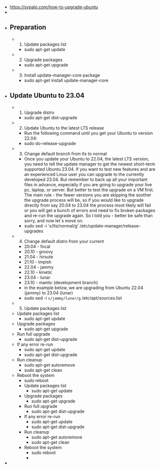 - https://sypalo.com/how-to-upgrade-ubuntu
-
- ## Preparation
	- 1.  Update packages list
		- sudo apt-get update
	- 2.  Upgrade packages
		- sudo apt-get upgrade
	- 3.  Install update-manager-core package
		- sudo apt-get install update-manager-core
- ## Update Ubuntu to 23.04
	- 1.  Upgrade distro
		- sudo apt-get dist-upgrade
	- 2.  Update Ubuntu to the latest LTS release
		- Run the following command until you get your Ubuntu to version 22.04:
		- sudo do-release-upgrade
	- 3.  Change default branch from lts to normal
		- Once you update your Ubuntu to 22.04, the latest LTS version, you need to tell the update manager to get the newest short-term supported Ubuntu 23.04. If you want to test new features and are an experienced Linux user you can upgrade to the currently developed 23.04. But remember to back up all your important files in advance, especially if you are going to upgrade your live pc, laptop, or server. But better to test the upgrade on a VM first. The main rule - the fewer versions you are skipping the soother the upgrade process will be, so if you would like to upgrade directly from say 20.04 to 23.04 the process most likely will fail or you will get a bunch of errors and need to fix broken packages and re-run the upgrade again. So I told you - better be safe than sorry, and now let`s move on.
		- sudo sed -i 's/lts/normal/g' /etc/update-manager/release-upgrades
	- 4.  Change default distro from your current
		- 20.04 - focal
		- 20.10 - groovy
		- 21.04 - hirsute
		- 21.10 - impish
		- 22.04 - jammy
		- 22.10 - kinetic
		- 23.04 - lunar
		- 23.10 - mantic (development branch)
		- in the example below, we are upgrading from Ubuntu 22.04 (jammy) to 23.04 (lunar)
		- sudo sed -i `s/jammy/lunar/g` /etc/apt/sources.list
	- 5.  Update packages list
	- Update packages list
		- sudo apt-get update
	- Upgrade packages
		- sudo apt-get upgrade
	- Run full upgrade
		- sudo apt-get dist-upgrade
	- If any error re-run
		- sudo apt-get update
		- sudo apt-get dist-upgrade
	- Run cleanup
		- sudo apt-get autoremove
		- sudo apt-get clean
	- Reboot the system
		- sudo reboot
		- Update packages list
			- sudo apt-get update
		- Upgrade packages
			- sudo apt-get upgrade
		- Run full upgrade
			- sudo apt-get dist-upgrade
		- If any error re-run
			- sudo apt-get update
			- sudo apt-get dist-upgrade
		- Run cleanup
			- sudo apt-get autoremove
			- sudo apt-get clean
		- Reboot the system
			- sudo reboot
			-
-